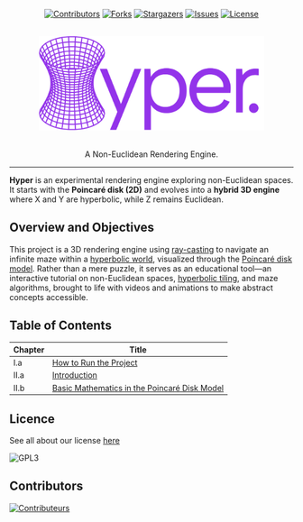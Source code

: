 <a id="readme-top"></a>
<div align="center">

[![Contributors][contributors-shield]][contributors-url]
[![Forks][forks-shield]][forks-url]
[![Stargazers][stars-shield]][stars-url]
[![Issues][issues-shield]][issues-url]
[![License][license-shield]][license-url]

</div>

<!-- PROJECT LOGO -->
<br />
<div align="center">
  <img src="docs/logo.svg" width="400">
  <p align="center">
    <br />
    A Non-Euclidean Rendering Engine.
  </p>
</div>

---

**Hyper** is an experimental rendering engine exploring non-Euclidean spaces.  
It starts with the **Poincaré disk (2D)** and evolves into a **hybrid 3D engine** where X and Y are hyperbolic, while Z
remains Euclidean.

## Overview and Objectives

This project is a 3D rendering engine using [ray-casting](https://en.wikipedia.org/wiki/Ray_casting) to navigate an
infinite maze within a [hyperbolic world](https://en.wikipedia.org/wiki/Hyperbolic_geometry), visualized through the
[Poincaré disk model](https://en.wikipedia.org/wiki/Poincar%C3%A9_disk_model). Rather than a mere puzzle, it serves as
an educational tool—an interactive tutorial on non-Euclidean spaces,
[hyperbolic tiling](http://aleph0.clarku.edu/~djoyce/poincare/poincare.html), and maze algorithms, brought to
life with videos and animations to make abstract concepts accessible.

## Table of Contents

| Chapter | Title|
|---------|----------------------------------------------|
| I.a | [How to Run the Project](docs/running-the-project.md) |
| II.a | [Introduction](docs/introduction.md)         |
| II.b | [Basic Mathematics in the Poincaré Disk Model](docs/basic-mathematics-in-the-poincare-disk-model.md) |

## Licence

See all about our license [here](/LICENSE)

![GPL3](https://upload.wikimedia.org/wikipedia/commons/c/cb/GPLv3_Logo_filled.png)

## Contributors

[![Contributeurs](https://contrib.rocks/image?repo=cocosol007/hyper)](https://github.com/cocosol007/hyper/graphs/contributors)



[contributors-shield]: https://img.shields.io/github/contributors/cocosol007/hyper.svg?style=for-the-badge

[contributors-url]: https://github.com/cocosol007/hyper/graphs/contributors

[forks-shield]: https://img.shields.io/github/forks/cocosol007/hyper.svg?style=for-the-badge

[forks-url]: https://github.com/cocosol007/hyper/network/members

[stars-shield]: https://img.shields.io/github/stars/cocosol007/hyper.svg?style=for-the-badge

[stars-url]: https://github.com/cocosol007/hyper/stargazers

[issues-shield]: https://img.shields.io/github/issues/cocosol007/hyper.svg?style=for-the-badge

[issues-url]: https://github.com/cocosol007/hyper/issues

[license-shield]: https://img.shields.io/github/license/cocosol007/hyper.svg?style=for-the-badge

[license-url]: https://github.com/cocosol007/hyper/blob/main/LICENCE
